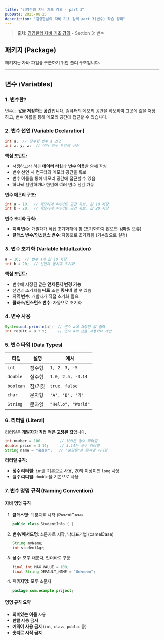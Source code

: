 ```yaml
---
title: "김영한의 자바 기초 강의 - part 3"
pubDate: 2025-08-25
description: "김영한님의 자바 기초 강의 part 3(변수) 학습 정리"
---
```


> **출처**: [김영한의 자바 기초 강의](https://inf.run/PVx3u) - Section 3: 변수

## 패키지 (Package)

패키지는 자바 파일을 구분하기 위한 폴더 구조입니다.

---

## 변수 (Variables)

### 1. 변수란?

변수는 **값을 저장하는 공간**입니다. 컴퓨터의 메모리 공간을 확보하여 그곳에 값을 저장하고, 변수 이름을 통해 메모리 공간에 접근할 수 있습니다.

### 2. 변수 선언 (Variable Declaration)

```java
int a;  // 정수형 변수 a 선언
int x, y, z;  // 여러 변수 한번에 선언
```

**핵심 포인트:**

- 저장하고자 하는 **데이터 타입**과 **변수 이름**을 함께 작성
- 변수 선언 시 컴퓨터의 메모리 공간을 확보
- 변수 이름을 통해 메모리 공간에 접근할 수 있음
- 하나씩 선언하거나 한번에 여러 변수 선언 가능

**변수 메모리 구조:**

```java
int a = 10;  // 메모리에 4바이트 공간 확보, 값 10 저장
int b = 20;  // 메모리에 4바이트 공간 확보, 값 20 저장
```

**변수 초기화 규칙:**

- **지역 변수**: 개발자가 직접 초기화해야 함 (초기화하지 않으면 컴파일 오류)
- **클래스 변수/인스턴스 변수**: 자동으로 초기화됨 (기본값으로 설정)

### 3. 변수 초기화 (Variable Initialization)

```java
a = 10;  // 변수 a에 값 10 저장
int b = 20;  // 선언과 동시에 초기화
```

**핵심 포인트:**

- 변수에 저장된 값은 **언제든지 변경 가능**
- 선언과 초기화를 **따로** 또는 **동시에** 할 수 있음
- **지역 변수**: 개발자가 직접 초기화 필요
- **클래스/인스턴스 변수**: 자동으로 초기화

### 4. 변수 사용

```java
System.out.println(a);  // 변수 a에 저장된 값 출력
int result = a + 5;     // 변수 a의 값을 사용하여 계산
```

### 5. 변수 타입 (Data Types)

| 타입      | 설명    | 예시               |
| --------- | ------- | ------------------ |
| `int`     | 정수형  | `1, 2, 3, -5`      |
| `double`  | 실수형  | `1.0, 2.5, -3.14`  |
| `boolean` | 참/거짓 | `true, false`      |
| `char`    | 문자형  | `'A', 'B', '가'`   |
| `String`  | 문자열  | `"Hello", "World"` |

### 6. 리터럴 (Literal)

리터럴은 **개발자가 직접 적은 고정된 값**입니다.

```java
int number = 100;        // 100은 정수 리터럴
double price = 3.14;     // 3.14는 실수 리터럴
String name = "홍길동";   // "홍길동"은 문자열 리터럴
```

**리터럴 규칙:**

- **정수 리터럴**: `int`를 기본으로 사용, 20억 이상이면 `long` 사용
- **실수 리터럴**: `double`을 기본으로 사용

### 7. 변수 명명 규칙 (Naming Convention)

#### 자바 명명 규칙

1. **클래스명**: 대문자로 시작 (PascalCase)

   ```java
   public class StudentInfo { }
   ```

2. **변수/메서드명**: 소문자로 시작, 낙타표기법 (camelCase)

   ```java
   String myName;
   int studentAge;
   ```

3. **상수**: 모두 대문자, 언더바로 구분

   ```java
   final int MAX_VALUE = 100;
   final String DEFAULT_NAME = "Unknown";
   ```

4. **패키지명**: 모두 소문자
   ```java
   package com.example.project;
   ```

#### 명명 규칙 요약

- **의미있는 이름** 사용
- **한글 사용 금지**
- **예약어 사용 금지** (`int`, `class`, `public` 등)
- **숫자로 시작 금지**
